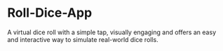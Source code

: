 # Roll-Dice-App
 A virtual dice roll with a simple tap, visually engaging and offers an easy and interactive way to simulate real-world dice rolls.
